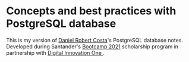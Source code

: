 # Concepts and best practices with PostgreSQL database
This is my version of [Daniel Robert Costa](https://github.com/drobcosta)'s PostgreSQL database notes. Developed during Santander's [Bootcamp 2021](https://app.becas-santander.com/pt-BR/program/santanderbootcamp) scholarship program in partnership with [Digital Innovation One ](https://digitalinnovation.one/).

